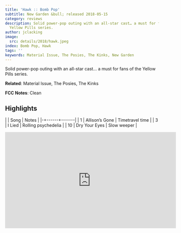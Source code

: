```yaml
---
title: 'Hawk :: Bomb Pop'
subtitle: New Garden &bull; released 2018-05-15
category: reviews
description: Solid power-pop outing with an all-star cast… a must for fans of the
  Yellow Pills series.
author: jclacking
image:
  src: details/2018/hawk.jpeg
index: Bomb Pop, Hawk
tags: ''
keywords: Material Issue, The Posies, The Kinks, New Garden
---
```

Solid power-pop outing with an all-star cast… a must for fans of the Yellow Pills series.<!--more-->

**Related**: Material Issue, The Posies, The Kinks

**FCC Notes**: Clean

## Highlights

| | Song | Notes |
|-+------+-------|
| 1 | Allison’s Gone | Timetravel time |
| 3 | I Lied | Rolling psychedelia |
| 10 | Dry Your Eyes | Slow weeper |

<div class="tlo-detail-video"><iframe width="560" height="315" src="https://www.youtube.com/embed/lRYpJydaeYY" frameborder="0" allow="autoplay; encrypted-media" allowfullscreen></iframe></div>

